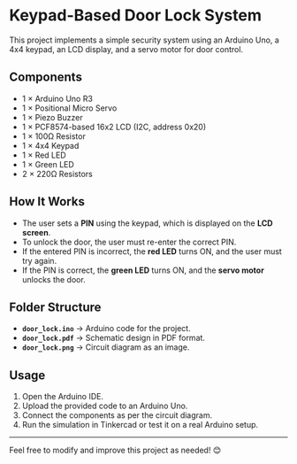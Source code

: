 # Keypad-Based Door Lock System

This project implements a simple security system using an Arduino Uno, a 4x4 keypad, an LCD display, and a servo motor for door control.

## Components  
- 1 × Arduino Uno R3  
- 1 × Positional Micro Servo  
- 1 × Piezo Buzzer  
- 1 × PCF8574-based 16x2 LCD (I2C, address 0x20)  
- 1 × 100Ω Resistor  
- 1 × 4x4 Keypad  
- 1 × Red LED  
- 1 × Green LED  
- 2 × 220Ω Resistors  

## How It Works  
- The user sets a **PIN** using the keypad, which is displayed on the **LCD screen**.  
- To unlock the door, the user must re-enter the correct PIN.  
- If the entered PIN is incorrect, the **red LED** turns ON, and the user must try again.  
- If the PIN is correct, the **green LED** turns ON, and the **servo motor** unlocks the door.

## Folder Structure  
- **`door_lock.ino`** → Arduino code for the project.  
- **`door_lock.pdf`** → Schematic design in PDF format.  
- **`door_lock.png`** → Circuit diagram as an image.  

## Usage  
1. Open the Arduino IDE.  
2. Upload the provided code to an Arduino Uno.  
3. Connect the components as per the circuit diagram.  
4. Run the simulation in Tinkercad or test it on a real Arduino setup.  

---

Feel free to modify and improve this project as needed! 😊
